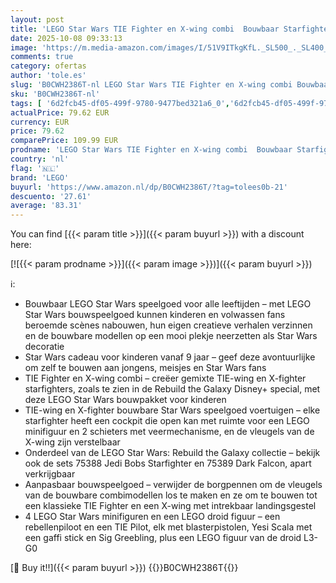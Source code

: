 ```yaml
---
layout: post
title: 'LEGO Star Wars TIE Fighter en X-wing combi  Bouwbaar Starfighter Ruimteschip Speelgoed voor Kinderen  Rollenspel Cadeau voor Jongens  Meisjes en Fans 75393'
date: 2025-10-08 09:33:13
image: 'https://m.media-amazon.com/images/I/51V9ITkgKfL._SL500_._SL400_.jpg'
comments: true
category: ofertas
author: 'tole.es'
slug: 'B0CWH2386T-nl LEGO Star Wars TIE Fighter en X-wing combi Bouwbaar...'
sku: 'B0CWH2386T-nl'
tags: [ '6d2fcb45-df05-499f-9780-9477bed321a6_0','6d2fcb45-df05-499f-9780-9477bed321a6_5201','6d2fcb45-df05-499f-9780-9477bed321a6_5301','8','Arborist Merchandising Root','Bouw- & constructiespeelgoed','LEGO','Self Service','Special Features Stores','Speelgoed & spellen','Speelgoedbouwsets','lego','🇳🇱', ]
actualPrice: 79.62 EUR
currency: EUR
price: 79.62
comparePrice: 109.99 EUR
prodname: 'LEGO Star Wars TIE Fighter en X-wing combi  Bouwbaar Starfighter Ruimteschip Speelgoed voor Kinderen  Rollenspel Cadeau voor Jongens  Meisjes en Fans 75393'
country: 'nl'
flag: '🇳🇱'
brand: 'LEGO'
buyurl: 'https://www.amazon.nl/dp/B0CWH2386T/?tag=tolees0b-21'
descuento: '27.61'
average: '83.31'
---
```


You can find [{{< param title >}}]({{< param buyurl >}}) with a discount here:

[![{{< param prodname >}}]({{< param image >}})]({{< param buyurl >}})

ℹ️:

- Bouwbaar LEGO Star Wars speelgoed voor alle leeftijden – met LEGO Star Wars bouwspeelgoed kunnen kinderen en volwassen fans beroemde scènes nabouwen, hun eigen creatieve verhalen verzinnen en de bouwbare modellen op een mooi plekje neerzetten als Star Wars decoratie
- Star Wars cadeau voor kinderen vanaf 9 jaar – geef deze avontuurlijke om zelf te bouwen aan jongens, meisjes en Star Wars fans
- TIE Fighter en X-wing combi – creëer gemixte TIE-wing en X-fighter starfighters, zoals te zien in de Rebuild the Galaxy Disney+ special, met deze LEGO Star Wars bouwpakket voor kinderen
- TIE-wing en X-fighter bouwbare Star Wars speelgoed voertuigen – elke starfighter heeft een cockpit die open kan met ruimte voor een LEGO minifiguur en 2 schieters met veermechanisme, en de vleugels van de X-wing zijn verstelbaar
- Onderdeel van de LEGO Star Wars: Rebuild the Galaxy collectie – bekijk ook de sets 75388 Jedi Bobs Starfighter en 75389 Dark Falcon, apart verkrijgbaar
- Aanpasbaar bouwspeelgoed – verwijder de borgpennen om de vleugels van de bouwbare combimodellen los te maken en ze om te bouwen tot een klassieke TIE Fighter en een X-wing met intrekbaar landingsgestel
- 4 LEGO Star Wars minifiguren en een LEGO droid figuur – een rebellenpiloot en een TIE Pilot, elk met blasterpistolen, Yesi Scala met een gaffi stick en Sig Greebling, plus een LEGO figuur van de droid L3-G0

[🛒 Buy it!!]({{< param buyurl >}})
{{<world>}}B0CWH2386T{{</world>}}
